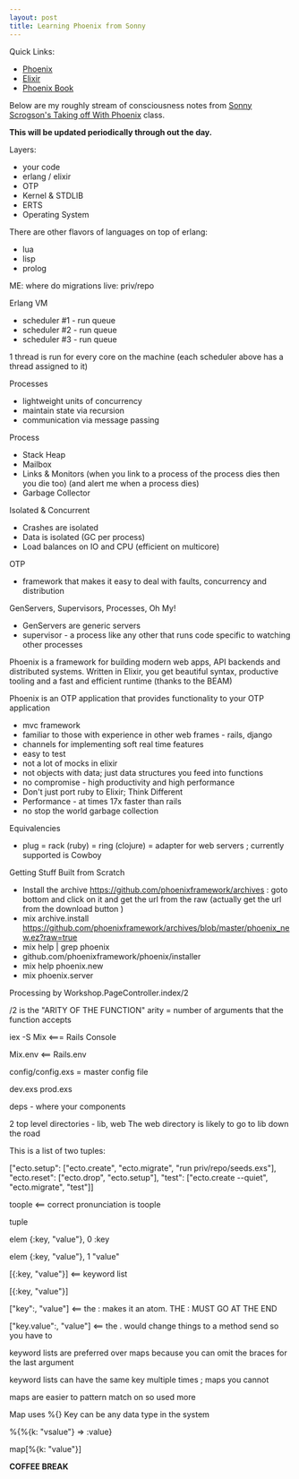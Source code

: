 ```yaml
---
layout: post
title: Learning Phoenix from Sonny
---
```


Quick Links:
* [Phoenix](http://www.phoenixframework.org)
* [Elixir](http://elixir-lang.org)
* [Phoenix Book](https://pragprog.com/book/phoenix/programming-phoenix)

Below are my roughly stream of consciousness notes from [Sonny Scrogson's Taking off With Phoenix](https://github.com/scrogson/taking-off-with-phoenix/) class.

**This will be updated periodically through out the day.**

Layers:

  * your code
  * erlang / elixir
  * OTP
  * Kernel & STDLIB
  * ERTS
  * Operating System
  
There are other flavors of languages on top of erlang:

  * lua
  * lisp
  * prolog
  
ME: where do migrations live: priv/repo
  
Erlang VM

  * scheduler #1 - run queue
  * scheduler #2 - run queue
  * scheduler #3 - run queue
  
1 thread is run for every core on the machine (each scheduler above has a thread assigned to it)  

Processes

  * lightweight units of concurrency
  * maintain state via recursion
  * communication via message passing
  
Process

  * Stack   Heap
  * Mailbox
  * Links & Monitors (when you link to a process of the process dies then you die too) (and alert me when a process dies)
  * Garbage Collector  
  
Isolated & Concurrent

  * Crashes are isolated
  * Data is isolated (GC per process)
  * Load balances on IO and CPU (efficient on multicore)
  
OTP 

  * framework that makes it easy to deal with faults, concurrency and distribution
  
GenServers, Supervisors, Processes, Oh My!

  * GenServers are generic servers
  * supervisor - a process like any other that runs code specific to watching other processes
  
Phoenix is a framework for building modern web apps, API backends and distributed systems.  Written in Elixir, you get beautiful syntax, productive tooling and a fast and efficient runtime (thanks to the BEAM)      

Phoenix is an OTP application that provides functionality to your OTP application

  * mvc framework
  * familiar to those with experience in other web frames - rails, django
  * channels for implementing soft real time features
  * easy to test
  * not a lot of mocks in elixir
  * not objects with data; just data structures you feed into functions
  * no compromise - high productivity and high performance
  * Don't just port ruby to Elixir; Think Different
  * Performance - at times 17x faster than rails
  * no stop the world garbage collection
  
Equivalencies

  * plug = rack (ruby) = ring (clojure) = adapter for web servers ; currently supported is Cowboy
  
Getting Stuff Built from Scratch
  
  * Install the archive https://github.com/phoenixframework/archives : goto bottom and click on it and get the url from the raw (actually get the url from the download button )
  * mix archive.install https://github.com/phoenixframework/archives/blob/master/phoenix_new.ez?raw=true  
  * mix help | grep phoenix
  * github.com/phoenixframework/phoenix/installer
  * mix help phoenix.new
  * mix phoenix.server
  
  Processing by Workshop.PageController.index/2 
  
  /2 is the "ARITY OF THE FUNCTION" arity = number of arguments that the function accepts
  
  iex -S Mix <=== Rails Console
  
  Mix.env <== Rails.env
  
  config/config.exs = master config file
  
  dev.exs
  prod.exs
  
  deps - where your components
  
  2 top level directories - lib, web  The web directory is likely to go to lib down the road
  
  This is a list of two tuples:
  
  ["ecto.setup": ["ecto.create", "ecto.migrate", "run priv/repo/seeds.exs"],
   "ecto.reset": ["ecto.drop", "ecto.setup"],
   "test": ["ecto.create --quiet", "ecto.migrate", "test"]]
   
   toople  <== correct pronunciation is toople
   
   tuple 
   
   
   elem {:key, "value"}, 0
   :key
   
   elem {:key, "value"}, 1
   "value"
   
   [{:key, "value"}] <== keyword list
   
   [{:key, "value"}]
   
   ["key":, "value"]  <== the : makes it an atom.  THE : MUST GO AT THE END 
   
   ["key.value":, "value"] <== the . would change things to a method send so you have to 
   
   
   keyword lists are preferred over maps because you can omit the braces for the last argument
   
   keyword lists can have the same key multiple times ; maps you cannot
   
   maps are easier to pattern match on so used more
   
   Map uses %{}    Key can be any data type in the system
   
   %{%{k: "vsalue"} => :value}
   
   map[%{k: "value"}]
   
   **COFFEE BREAK**
   
   

